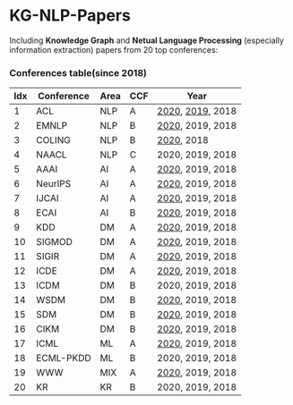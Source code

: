 # KG-NLP-Papers
Including **Knowledge Graph** and **Netual Language Processing** (especially information extraction) papers from 20 top conferences:

### Conferences table(since 2018)
|Idx|Conference|Area|CCF|Year|
|-|-|-|-|-|
|1|ACL|NLP|A|[2020](https://github.com/Clearailhc/KG-NLP-Papers/blob/main/ACL/2020/ACL_2020.md "ACL 2020"), [2019](ACL/2019/ACL_2019.md), 2018|
|2|EMNLP|NLP|B|[2020](https://github.com/Clearailhc/KG-NLP-Papers/blob/main/EMNLP/2020/EMNLP_2020.md), 2019, 2018|
|3|COLING|NLP|B|[2020](COLING/2020/COLING_2020.md), 2018|
|4|NAACL|NLP|C|2020, 2019, 2018|
|5|AAAI|AI|A|[2020](AAAI/2020/AAAI_2020.md), 2019, 2018|
|6|NeurIPS|AI|A|[2020](NeurIPS/2020/NeurIPS_2020.md), 2019, 2018|
|7|IJCAI|AI|A|[2020](IJCAI/2020/IJCAI_2020.md), 2019, 2018|
|8|ECAI|AI|B|[2020](ECAI/2020/ECAI_2020.md), 2019, 2018|
|9|KDD|DM|A|[2020](KDD/KDD_2020.md), 2019, 2018|
|10|SIGMOD|DM|A|[2020](SIGMOD/SIGMOD_2020.md), 2019, 2018|
|11|SIGIR|DM|A|[2020](SIGIR/2020/SIGIR_2020.md), 2019, 2018|
|12|ICDE|DM|A|[2020](ICDE/2020/ICDE_2020.md), 2019, 2018|
|13|ICDM|DM|B|2020, 2019, 2018|
|14|WSDM|DM|B|[2020](WSDM/2020/WSDM_2020.md), 2019, 2018|
|15|SDM|DM|B|[2020](SDM/2020/SDM_2020.md), 2019, 2018|
|16|CIKM|DM|B|[2020](CIKM/2020/CIKM_2020.md), 2019, 2018|
|17|ICML|ML|A|[2020](ICML/2020/ICML_2020.md), 2019, 2018|
|18|ECML-PKDD|ML|B|2020, 2019, 2018|
|19|WWW|MIX|A|[2020](WWW/2020/WWW_2020.md), 2019, 2018|
|20|KR|KR|B|2020, 2019, 2018|
